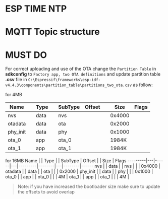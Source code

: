 ESP TIME NTP 
====================

# MQTT Topic structure

# MUST DO

For correct uploading and use of the OTA change the `Partition Table` in **sdkconfig** to `Factory app, two OTA definitions` and
update partition table **.csv** file in `C:\Espressif\frameworks\esp-idf-v4.4.3\components\partition_table\partitions_two_ota.csv` as follow:

for 4MB

Name     |   | Type |   | SubType | Offset |   | Size   | Flags
---------|---|------|---|---------|--------|---|--------|------
nvs      |   | data |   | nvs     |        |   | 0x4000 |
otadata  |   | data |   | ota     |        |   | 0x2000 |
phy_init |   | data |   | phy     |        |   | 0x1000 |
ota_0    |   | app  |   | ota_0   |        |   | 1984K  |
ota_1    |   | app  |   | ota_1   |        |   | 1984K  |


for 16MB
Name     |   | Type |   | SubType | Offset |   | Size   | Flags
---------|---|------|---|---------|--------|---|--------|------
nvs      |   | data |   | nvs     |        |   | 0x4000 |
otadata  |   | data |   | ota     |        |   | 0x2000 |
phy_init |   | data |   | phy     |        |   | 0x1000 |
ota_0    |   | app  |   | ota_0   |        |   | 4M	|
ota_1    |   | app  |   | ota_1   |        |   | 4M	|


>Note: if you have increased the bootloader size	 make sure to update the offsets to avoid overlap   
